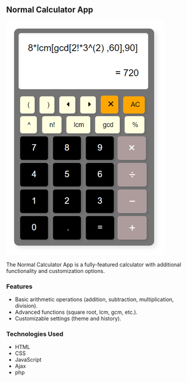 ## Normal Calculator App

![calculator img](images/calculator_img.png)

The Normal Calculator App is a fully-featured calculator with additional functionality and customization options.

### Features

- Basic arithmetic operations (addition, subtraction, multiplication, division).
- Advanced functions (square root, lcm, gcm, etc.).
- Customizable settings (theme and history).

### Technologies Used

- HTML
- CSS
- JavaScript
- Ajax
- php
